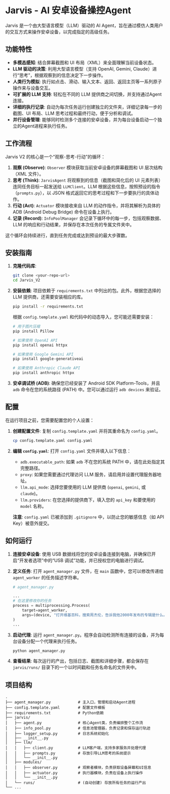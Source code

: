 # Jarvis - AI 安卓设备操控Agent

Jarvis 是一个由大型语言模型（LLM）驱动的 AI Agent，旨在通过模仿人类用户的交互方式来操作安卓设备，以完成指定的高级任务。

## 功能特性

  * **多模态感知**: 结合屏幕截图和 UI 布局（XML）来全面理解当前设备状态。
  * **LLM 驱动的决策**: 利用大型语言模型（支持 OpenAI, Gemini, Claude）进行“思考”，根据观察到的信息决定下一步操作。
  * **人类行为模拟**: 执行如点击、滑动、输入文本、返回、返回主页等一系列原子操作来与设备交互。
  * **可扩展的 LLM 支持**: 轻松在不同的 LLM 提供商之间切换，并支持通过Agent连接。
  * **详细的执行记录**: 自动为每次任务运行创建独立的文件夹，详细记录每一步的截图、UI 布局、LLM 思考过程和最终行动，便于分析和调试。
  * **并行设备管理**: 能够同时检测多个连接的安卓设备，并为每台设备启动一个独立的Agent进程来执行任务。

## 工作流程

Jarvis V2 的核心是一个“观察-思考-行动”的循环：

1.  **观察 (Observe)**: `Observer` 模块获取当前安卓设备的屏幕截图和 UI 层次结构（XML 文件）。
2.  **思考 (Think)**: `JarvisAgent` 将观察到的信息（截图和简化后的 UI 元素列表）连同任务目标一起发送给 `LLMClient`。LLM 根据这些信息，按照预设的指令（`prompts.py`），以 JSON 格式返回它的思考过程和下一步要执行的具体动作。
3.  **行动 (Act)**: `Actuator` 模块接收来自 LLM 的动作指令，并将其解析为具体的 ADB (Android Debug Bridge) 命令在设备上执行。
4.  **记录 (Record)**: `InfoPoolManager` 会记录下循环中的每一步，包括观察数据、LLM 的响应和行动结果，并保存在本次任务的专属文件夹中。

这个循环会持续进行，直到任务完成或达到预设的最大步骤数。

## 安装指南

1.  **克隆代码库**:

    ```bash
    git clone <your-repo-url>
    cd Jarvis_V2
    ```

2.  **安装依赖**:
    项目依赖于 `requirements.txt` 中列出的包。此外，根据您选择的 LLM 提供商，还需要安装相应的库。

    ```bash
    pip install -r requirements.txt
    ```

    根据 `config.template.yaml` 和代码中的动态导入，您可能还需要安装：

    ```bash
    # 用于图片压缩
    pip install Pillow

    # 如果使用 OpenAI API
    pip install openai httpx

    # 如果使用 Google Gemini API
    pip install google-generativeai

    # 如果使用 Anthropic Claude API
    pip install anthropic httpx
    ```

3.  **安卓调试桥 (ADB)**:
    确保您已经安装了 Android SDK Platform-Tools，并且 `adb` 命令在您的系统路径 (PATH) 中。您可以通过运行 `adb devices` 来验证。

## 配置

在运行项目之前，您需要配置您的个人设置：

1.  **创建配置文件**:
    复制 `config.template.yaml` 并将其重命名为 `config.yaml`。

    ```bash
    cp config.template.yaml config.yaml
    ```

2.  **编辑 `config.yaml`**:
    打开 `config.yaml` 文件并填入以下信息：

      * `adb.executable_path`: 如果 `adb` 不在您的系统 PATH 中，请在此处指定其完整路径。
      * `proxy`: 如果您需要通过代理访问 LLM 服务，请启用并设置代理服务器地址。
      * `llm.api_mode`: 选择您要使用的 LLM 提供商 (`openai`, `gemini`, 或 `claude`)。
      * `llm.providers`: 在您选择的提供商下，填入您的 `api_key` 和要使用的 `model` 名称。

    **注意**: `config.yaml` 已被添加到 `.gitignore` 中，以防止您的敏感信息（如 API Key）被意外提交。

## 如何运行

1.  **连接安卓设备**:
    使用 USB 数据线将您的安卓设备连接到电脑，并确保已开启“开发者选项”中的“USB 调试”功能，并已授权您的电脑进行调试。

2.  **定义任务**:
    打开 `agent_manager.py` 文件，在 `main` 函数中，您可以修改传递给 `agent_worker` 的任务描述字符串。

    ```python
    # agent_manager.py

    ...
    # 在这里修改你的任务
    process = multiprocessing.Process(
        target=agent_worker,
        args=(device, "打开维基百科，搜索周杰伦，告诉我他2000年发布的专辑是什么。"),
    )
    ...
    ```

3.  **启动代理**:
    运行 `agent_manager.py`。程序会自动检测所有连接的设备，并为每台设备分配一个代理来执行任务。

    ```bash
    python agent_manager.py
    ```

4.  **查看结果**:
    每次运行的产出，包括日志、截图和详细步骤，都会保存在 `jarvis/runs/` 目录下的一个以时间戳和任务名命名的文件夹中。

## 项目结构

```
.
├── agent_manager.py            # 主入口，管理和启动Agent进程
├── config.template.yaml        # 配置文件模板
├── requirements.txt            # Python依赖
├── jarvis/
│   ├── agent.py                # 核心Agent类，负责编排整个工作流
│   ├── info_pool.py            # 信息池管理器，负责记录和保存运行轨迹
│   ├── logger_setup.py         # 日志系统初始化
│   ├── __init__.py
│   ├── llm/
│   │   ├── client.py           # LLM客户端，支持多家服务并处理代理
│   │   ├── prompts.py          # 存放引导LLM思考的系统提示
│   │   └── __init__.py
│   ├── modules/
│   │   ├── observer.py         # 观察者模块，负责获取设备屏幕和UI信息
│   │   ├── actuator.py         # 执行器模块，负责在设备上执行操作
│   │   └── __init__.py
│   └── runs/                   # (自动创建) 存放所有任务的运行产出
└── ...
```